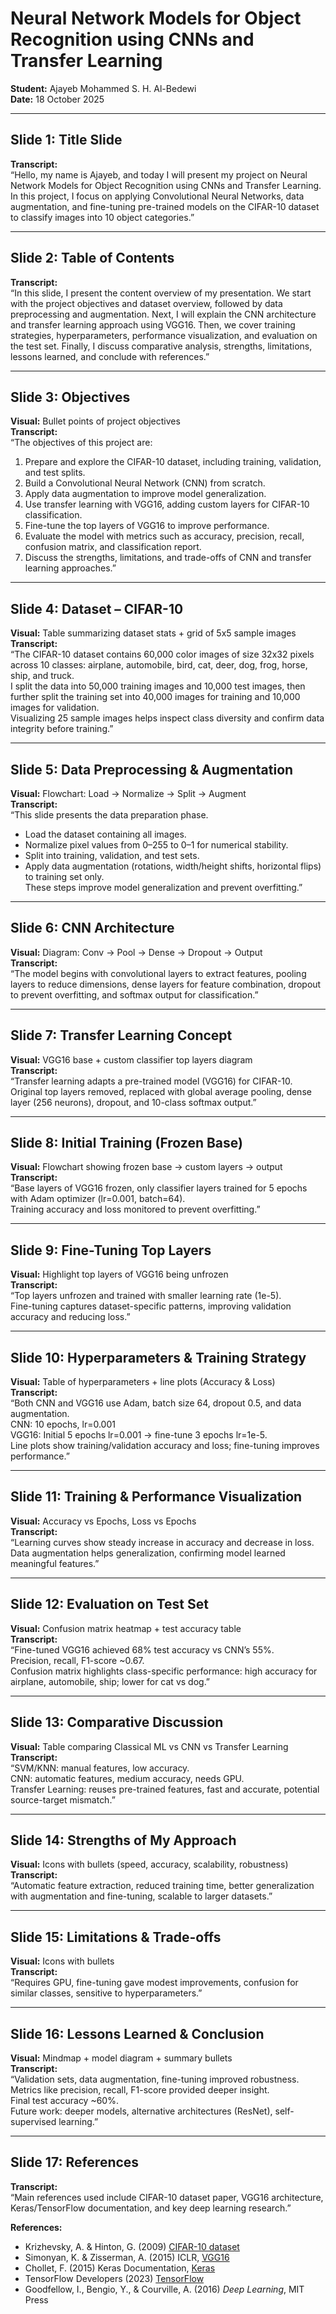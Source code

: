 # Neural Network Models for Object Recognition using CNNs and Transfer Learning
**Student:** Ajayeb Mohammed S. H. Al-Bedewi  
**Date:** 18 October 2025  

---

## Slide 1: Title Slide
**Transcript:**  
“Hello, my name is Ajayeb, and today I will present my project on Neural Network Models for Object Recognition using CNNs and Transfer Learning.  
In this project, I focus on applying Convolutional Neural Networks, data augmentation, and fine-tuning pre-trained models on the CIFAR-10 dataset to classify images into 10 object categories.”

---

## Slide 2: Table of Contents
**Transcript:**  
“In this slide, I present the content overview of my presentation. We start with the project objectives and dataset overview, followed by data preprocessing and augmentation. Next, I will explain the CNN architecture and transfer learning approach using VGG16. Then, we cover training strategies, hyperparameters, performance visualization, and evaluation on the test set. Finally, I discuss comparative analysis, strengths, limitations, lessons learned, and conclude with references.”

---

## Slide 3: Objectives
**Visual:** Bullet points of project objectives  
**Transcript:**  
“The objectives of this project are:  
1. Prepare and explore the CIFAR-10 dataset, including training, validation, and test splits.  
2. Build a Convolutional Neural Network (CNN) from scratch.  
3. Apply data augmentation to improve model generalization.  
4. Use transfer learning with VGG16, adding custom layers for CIFAR-10 classification.  
5. Fine-tune the top layers of VGG16 to improve performance.  
6. Evaluate the model with metrics such as accuracy, precision, recall, confusion matrix, and classification report.  
7. Discuss the strengths, limitations, and trade-offs of CNN and transfer learning approaches.”

---

## Slide 4: Dataset – CIFAR-10
**Visual:** Table summarizing dataset stats + grid of 5x5 sample images  
**Transcript:**  
“The CIFAR-10 dataset contains 60,000 color images of size 32x32 pixels across 10 classes: airplane, automobile, bird, cat, deer, dog, frog, horse, ship, and truck.  
I split the data into 50,000 training images and 10,000 test images, then further split the training set into 40,000 images for training and 10,000 images for validation.  
Visualizing 25 sample images helps inspect class diversity and confirm data integrity before training.”

---

## Slide 5: Data Preprocessing & Augmentation
**Visual:** Flowchart: Load → Normalize → Split → Augment  
**Transcript:**  
“This slide presents the data preparation phase.  
- Load the dataset containing all images.  
- Normalize pixel values from 0–255 to 0–1 for numerical stability.  
- Split into training, validation, and test sets.  
- Apply data augmentation (rotations, width/height shifts, horizontal flips) to training set only.  
These steps improve model generalization and prevent overfitting.”

---

## Slide 6: CNN Architecture
**Visual:** Diagram: Conv → Pool → Dense → Dropout → Output  
**Transcript:**  
“The model begins with convolutional layers to extract features, pooling layers to reduce dimensions, dense layers for feature combination, dropout to prevent overfitting, and softmax output for classification.”

---

## Slide 7: Transfer Learning Concept
**Visual:** VGG16 base + custom classifier top layers diagram  
**Transcript:**  
“Transfer learning adapts a pre-trained model (VGG16) for CIFAR-10.  
Original top layers removed, replaced with global average pooling, dense layer (256 neurons), dropout, and 10-class softmax output.”

---

## Slide 8: Initial Training (Frozen Base)
**Visual:** Flowchart showing frozen base → custom layers → output  
**Transcript:**  
“Base layers of VGG16 frozen, only classifier layers trained for 5 epochs with Adam optimizer (lr=0.001, batch=64).  
Training accuracy and loss monitored to prevent overfitting.”

---

## Slide 9: Fine-Tuning Top Layers
**Visual:** Highlight top layers of VGG16 being unfrozen  
**Transcript:**  
“Top layers unfrozen and trained with smaller learning rate (1e-5).  
Fine-tuning captures dataset-specific patterns, improving validation accuracy and reducing loss.”

---

## Slide 10: Hyperparameters & Training Strategy
**Visual:** Table of hyperparameters + line plots (Accuracy & Loss)  
**Transcript:**  
“Both CNN and VGG16 use Adam, batch size 64, dropout 0.5, and data augmentation.  
CNN: 10 epochs, lr=0.001  
VGG16: Initial 5 epochs lr=0.001 → fine-tune 3 epochs lr=1e-5.  
Line plots show training/validation accuracy and loss; fine-tuning improves performance.”

---

## Slide 11: Training & Performance Visualization
**Visual:** Accuracy vs Epochs, Loss vs Epochs  
**Transcript:**  
“Learning curves show steady increase in accuracy and decrease in loss.  
Data augmentation helps generalization, confirming model learned meaningful features.”

---

## Slide 12: Evaluation on Test Set
**Visual:** Confusion matrix heatmap + test accuracy table  
**Transcript:**  
“Fine-tuned VGG16 achieved 68% test accuracy vs CNN’s 55%.  
Precision, recall, F1-score ~0.67.  
Confusion matrix highlights class-specific performance: high accuracy for airplane, automobile, ship; lower for cat vs dog.”

---

## Slide 13: Comparative Discussion
**Visual:** Table comparing Classical ML vs CNN vs Transfer Learning  
**Transcript:**  
“SVM/KNN: manual features, low accuracy.  
CNN: automatic features, medium accuracy, needs GPU.  
Transfer Learning: reuses pre-trained features, fast and accurate, potential source-target mismatch.”

---

## Slide 14: Strengths of My Approach
**Visual:** Icons with bullets (speed, accuracy, scalability, robustness)  
**Transcript:**  
“Automatic feature extraction, reduced training time, better generalization with augmentation and fine-tuning, scalable to larger datasets.”

---

## Slide 15: Limitations & Trade-offs
**Visual:** Icons with bullets  
**Transcript:**  
“Requires GPU, fine-tuning gave modest improvements, confusion for similar classes, sensitive to hyperparameters.”

---

## Slide 16: Lessons Learned & Conclusion
**Visual:** Mindmap + model diagram + summary bullets  
**Transcript:**  
“Validation sets, data augmentation, fine-tuning improved robustness.  
Metrics like precision, recall, F1-score provided deeper insight.  
Final test accuracy ~60%.  
Future work: deeper models, alternative architectures (ResNet), self-supervised learning.”

---

## Slide 17: References
**Transcript:**  
“Main references used include CIFAR-10 dataset paper, VGG16 architecture, Keras/TensorFlow documentation, and key deep learning research.”  

**References:**  
- Krizhevsky, A. & Hinton, G. (2009) [CIFAR-10 dataset](https://www.cs.toronto.edu/~kriz/cifar.html)  
- Simonyan, K. & Zisserman, A. (2015) ICLR, [VGG16](https://arxiv.org/abs/1409.1556)  
- Chollet, F. (2015) Keras Documentation, [Keras](https://keras.io)  
- TensorFlow Developers (2023) [TensorFlow](https://www.tensorflow.org)  
- Goodfellow, I., Bengio, Y., & Courville, A. (2016) *Deep Learning*, MIT Press  

